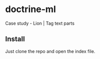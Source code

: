 # doctrine-ml
Case study - Lion | Tag text parts

## Install

Just clone the repo and open the index file.
